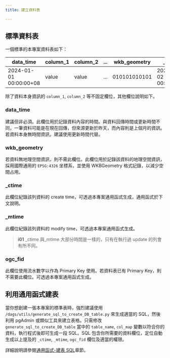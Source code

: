 ```yaml
---
title: 建立資料表

---
```


## 標準資料表

一個標準的本專案資料表如下：

| data_time | column_1 | column_2 | ... | wkb_geometry | \_ctime | \_mtime | ogc_fid |
| -------- | -------- | -------- | -------- | -------- | -------- | -------- | -------- |
| 2024-01-01 00:00:00+08 | value | value | ... | 010101010101 | 2024-01-02 00:00:00+8 | 2024-01-03 00:00:00+8 | 15312 |

除了資料本身資訊的 `column_1`, `column_2` 等不固定欄位，其他欄位說明如下。

### data_time

建議但非必須。此欄位用於記錄資料內容的時間。與資料回傳時間或更新時間不同，一筆資料可能是在現在回傳，但來源更新於昨天，而內容則是上個月的資訊。若資料本身無時間資訊，建議使用更新時間代替。

### wkb_geometry

若資料無地理空間資訊，則不需此欄位。此欄位用於記錄該資料的地理空間資訊，採用國際通用的 `EPSG:4326` 坐標系，並使用 WKBGeometry 格式記錄，以減少空間占用。

### \_ctime

此欄位紀錄該列資料的 create time，可透過本專案通用函式生成，通用函式於下文說明。

### \_mtime

此欄位紀錄該列資料的 modify time，可透過本專案通用函式生成。

> **i01**
> \_ctime 與\_mtime 大部分時間是一樣的，只有在執行過 update 的列會有所不同。

### ogc_fid

此欄位使用流水數字以作為 Primary Key 使用。若資料表已有 Primary Key，則不需要此欄位。可透過本專案通用函式生成。

## 利用通用函式建表

當你想創建一張本專案的標準表時，強烈建議使用 `/dags/utils/generate_sql_to_create_DB_table.py` 來生成適當的 SQL，然後利用 pgAdmin 或類似工具來建立表格。只需修改 `generate_sql_to_create_DB_table` 當中的 `table_name`, `col_map` 變數以符合你的資料，執行程式後即可生成一段 SQL。SQL 包含你所需要的資料欄位，定位自動生成以上提及的 `_ctime`, `_mtime`, `ogc_fid` 欄位及適當的權限。

詳細說明請參閱[通用函式-建表 SQL](/data-end/utils-generate_sql)章節。

